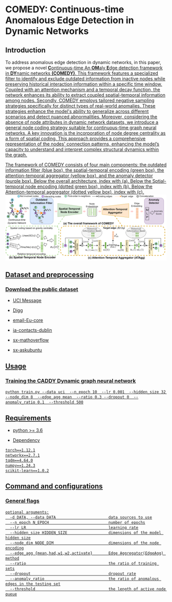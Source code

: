 # COMEDY: Continuous-time Anomalous Edge Detection in Dynamic Networks
<!--#### -->
## Introduction
To address anomalous edge detection in dynamic networks, in this paper, we propose a novel  <u>**C**<u>ontinuous-time An <u>**OM**<u>aly  <u>**E**<u>dge detection framework in  <u>**DY**<u>namic networks **(COMEDY)**. This framework features a specialized filter to identify and exclude outdated information from inactive nodes while preserving historical interaction information within a specific time window. Coupled with an attention mechanism and a temporal decay function, the network enhances its ability to extract coupled spatial-temporal information among nodes. Secondly, COMEDY employs tailored negative sampling strategies specifically for distinct types of real-world anomalies. These strategies enhance the model's ability to generalize across different scenarios and detect nuanced abnormalities. Moreover, considering the absence of node attributes in dynamic network datasets, we introduce a general node coding strategy suitable for continuous-time graph neural networks. A key innovation is the incorporation of node degree centrality as a form of spatial coding. This approach provides a comprehensive representation of the nodes' connection patterns, enhancing the model’s capacity to understand and interpret complex structural dynamics within the graph.

The framework of COMEDY consists of four main components: the outdated information filter (blue box), the spatial-temporal encoding (green box), the attention-temporal aggregator (yellow box), and the anomaly detector (purple box). Below the overall architecture, index with (a). Below the Sptial-temporal node encoding (dotted green box), index with (b). Below the Attention-temporal aggregator (dotted yellow box), index with (c).
![framework](framework.png)

## Dataset and preprocessing

### Download the public dataset
* [UCI Message](http://konect.cc/networks/opsahl-ucsocial)
  
* [Digg](http://konect.cc/networks/munmun_digg_reply)
  
* [email-Eu-core](https://snap.stanford.edu/data/email-Eu-core.html)

* [ia-contacts-dublin](https://networkrepository.com/ia-contacts-dublin.php)

* [sx-mathoverflow](https://snap.stanford.edu/data/sx-mathoverflow.html)

* [sx-askubuntu](https://snap.stanford.edu/data/sx-askubuntu.html)

## Usage
###  Training the CADDY Dynamic graph neural network
```
python train.py --data uci  --n_epoch 10  --lr 0.001  --hidden_size 32  --node_dim 8  --edge_agg mean  --ratio 0.3 --dropout 0  --anomaly_ratio 0.1  --threshold 500
```

## Requirements
* python >= 3.6

* Dependency

```{bash}
torch==1.12.1
networkx==2.7.1
tqdm==4.64.0
numpy==1.24.3
scikit-learn==1.0.2
```

## Command and configurations
### General flags
```{txt}
optional arguments:
  -d DATA, --data DATA                       data sources to use
  --n_epoch N_EPOCH                          number of epochs
  --lr LR                                    learning rate
  --hidden_size HIDDEN_SIZE                  dimensions of the model hidden size
  --node_dim NODE_DIM                        dimensions of the node encoding
  --edge_agg {mean,had,w1,w2,activate}       Edge Aggregator(EdgeAgg) method
  --ratio                                    the ratio of training sets
  --dropout                                  dropout rate
  --anomaly_ratio                            the ratio of anomalous edges in the testing set
  --threshold                                the length of active node queue
```
